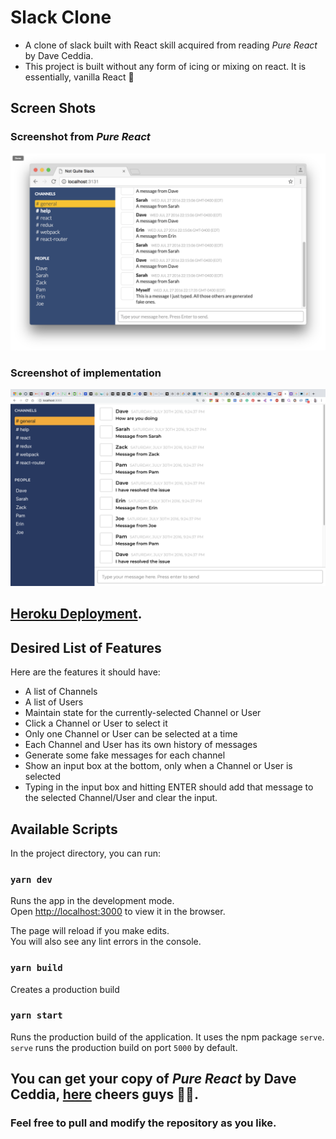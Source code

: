 # Slack Clone

- A clone of slack built with React skill acquired from reading *Pure React* by Dave Ceddia.
- This project is built without any form of icing or mixing on react. It is essentially, vanilla React 🍦


## Screen Shots

### Screenshot from *Pure React*
![Book Screen shot](https://github.com/Miravicson/pure-react-slackclone/blob/master/bookScreenShot.png)

### Screenshot of implementation

![Screen shot](https://github.com/Miravicson/pure-react-slackclone/blob/master/screenshot.png)


## [Heroku Deployment]( https://slackclonev.herokuapp.com/).


## Desired List of Features

Here are the features it should have:

- A list of Channels
- A list of Users
- Maintain state for the currently-selected Channel or User
- Click a Channel or User to select it
- Only one Channel or User can be selected at a time
- Each Channel and User has its own history of messages
- Generate some fake messages for each channel
- Show an input box at the bottom, only when a Channel or User is selected
- Typing in the input box and hitting ENTER should add that message to the selected Channel/User and clear the input.


## Available Scripts

In the project directory, you can run:

### `yarn dev`

Runs the app in the development mode.<br>
Open [http://localhost:3000](http://localhost:3000) to view it in the browser.

The page will reload if you make edits.<br>
You will also see any lint errors in the console.


### `yarn build`

Creates a production build

### `yarn start` 

Runs the production build of the application. It uses the npm package `serve`. `serve` runs the production build on port `5000` by default.


## You can get your copy of *Pure React* by Dave Ceddia, [here](https://www.amazon.com/Pure-React-step-step-mastering-ebook/dp/B073V8HYRK) cheers guys 🎂😎.

### Feel free to pull and modify the repository as you like.
